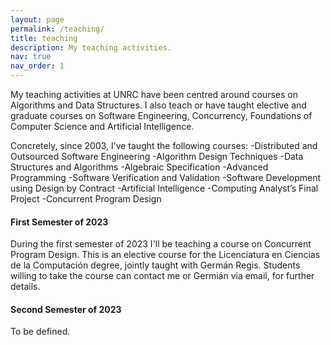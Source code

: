 ```yaml
---
layout: page
permalink: /teaching/
title: teaching
description: My teaching activities.
nav: true
nav_order: 1
---
```


My teaching activities at UNRC have been centred around courses on Algorithms and Data Structures. I also teach or have taught elective and graduate courses on Software Engineering, Concurrency, Foundations of Computer Science and Artificial Intelligence.

Concretely, since 2003, I’ve taught the following courses:
-Distributed and Outsourced Software Engineering
-Algorithm Design Techniques
-Data Structures and Algorithms
-Algebraic Specification
-Advanced Programming
-Software Verification and Validation
-Software Development using Design by Contract
-Artificial Intelligence
-Computing Analyst’s Final Project
-Concurrent Program Design

#### First Semester of 2023

During the first semester of 2023 I'll be teaching a course on Concurrent Program Design. This is an elective course for the Licenciatura en Ciencias de la Computación degree, jointly taught with Germán Regis. Students willing to take the course can contact me or Germián via email, for further details.

#### Second Semester of 2023 

To be defined.

